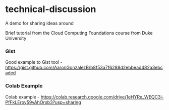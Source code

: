 # technical-discussion
A demo for sharing ideas around

Brief tutorial from the Cloud Computing Foundations course from Duke University

### Gist

Good example to Gist tool - https://gist.github.com/AaronGonzalezB/b8f53a7f6288d2ebbead482a3ebcaded

### Colab Example

Colab example - https://colab.research.google.com/drive/1eHYRe_WEQC3i-PfFkLEroy59vAhOrxb3?usp=sharing
